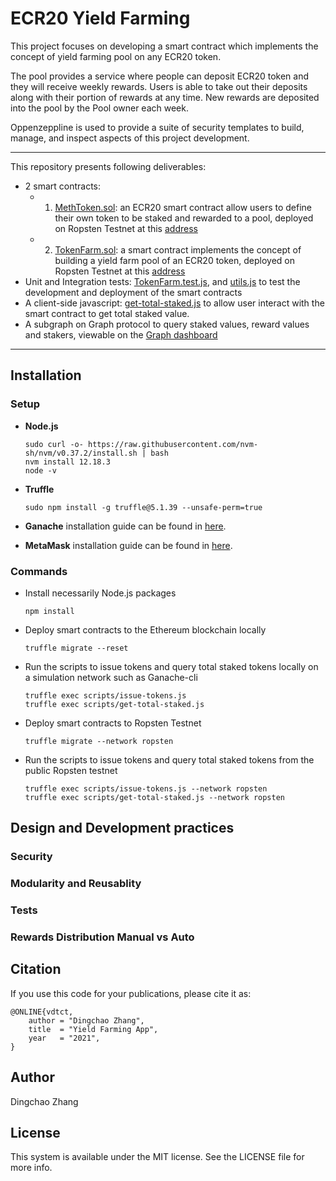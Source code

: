 # ECR20 Yield Farming
This project focuses on developing a smart contract which implements the concept of yield farming pool on any ECR20 token.

The pool provides a service where people can deposit ECR20 token and they will receive weekly rewards. Users is able to take out their deposits along with their portion of rewards at any time. New rewards are deposited into the pool by the Pool owner each week.

Oppenzeppline is used to provide a suite of security templates to build, manage, and inspect aspects of this project development.


---
This repository presents following deliverables:
- 2 smart contracts:
  - 1. [MethToken.sol](.src/contracts/MEthToken.sol): an ECR20 smart contract allow users to define their own token to be staked and rewarded to a pool, deployed on Ropsten Testnet at this [address](https://ropsten.etherscan.io/address/0x172A7156ede95D49eFcFc5A7cb2e28123F4b1c97)
  - 2. [TokenFarm.sol](.src/contracts/TokenFarm.sol): a smart contract implements the concept of building a yield farm pool of an ECR20 token, deployed on Ropsten Testnet at this [address](https://ropsten.etherscan.io/address/0xaCcA74DD488147eC29D4a9CbA62917d78d4bb798)
- Unit and Integration tests: [TokenFarm.test.js](.test/TokenFarm.test.js), and [utils.js](.utils/utils.js) to test the development and deployment of the smart contracts
- A client-side javascript: [get-total-staked.js](.scripts/get-total-staked.js) to allow user interact with the smart contract to get total staked value.
- A subgraph on Graph protocol to query staked values, reward values and stakers, viewable on the [Graph dashboard](https://api.thegraph.com/subgraphs/name/dingchaoz/staking-app)

---

## Installation

### Setup

- **Node.js**

      sudo curl -o- https://raw.githubusercontent.com/nvm-sh/nvm/v0.37.2/install.sh | bash
      nvm install 12.18.3
      node -v

- **Truffle**

      sudo npm install -g truffle@5.1.39 --unsafe-perm=true

- **Ganache** installation guide can be found in [here](https://www.trufflesuite.com/ganache).

- **MetaMask** installation guide can be found in [here](https://metamask.io/).

### Commands

- Install necessarily Node.js packages

      npm install

- Deploy smart contracts to the Ethereum blockchain locally

      truffle migrate --reset
          
- Run the scripts to issue tokens and query total staked tokens locally on a simulation network such as Ganache-cli

      truffle exec scripts/issue-tokens.js
      truffle exec scripts/get-total-staked.js

- Deploy smart contracts to Ropsten Testnet

      truffle migrate --network ropsten

- Run the scripts to issue tokens and query total staked tokens from the public Ropsten testnet

      truffle exec scripts/issue-tokens.js --network ropsten
      truffle exec scripts/get-total-staked.js --network ropsten

## Design and Development practices
### Security 

### Modularity and Reusablity

### Tests

### Rewards Distribution Manual vs Auto

## Citation
If you use this code for your publications, please cite it as:

    @ONLINE{vdtct,
        author = "Dingchao Zhang",
        title  = "Yield Farming App",
        year   = "2021",
    }

## Author
Dingchao Zhang

## License
This system is available under the MIT license. See the LICENSE file for more info.

